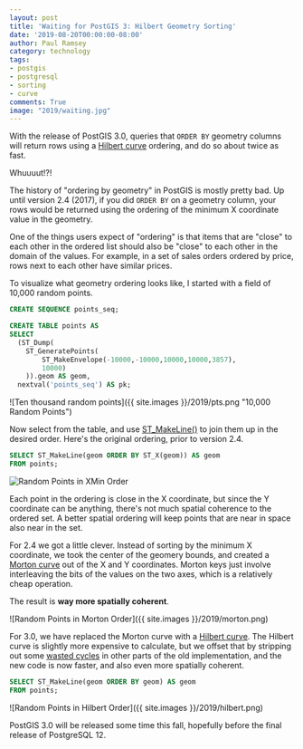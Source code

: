 ```yaml
---
layout: post
title: 'Waiting for PostGIS 3: Hilbert Geometry Sorting'
date: '2019-08-20T00:00:00-08:00'
author: Paul Ramsey
category: technology
tags:
- postgis
- postgresql
- sorting
- curve
comments: True
image: "2019/waiting.jpg"
---
```


With the release of PostGIS 3.0, queries that `ORDER BY` geometry columns will return rows using a [Hilbert curve](https://en.wikipedia.org/wiki/Hilbert_curve) ordering, and do so about twice as fast.

Whuuuut!?!

The history of "ordering by geometry" in PostGIS is mostly pretty bad. Up until version 2.4 (2017), if you did `ORDER BY` on a geometry column, your rows would be returned using the ordering of the minimum X coordinate value in the geometry. 

One of the things users expect of "ordering" is that items that are "close" to each other in the ordered list should also be "close" to each other in the domain of the values. For example, in a set of sales orders ordered by price, rows next to each other have similar prices.

To visualize what geometry ordering looks like, I started with a field of 10,000 random points.

```sql
CREATE SEQUENCE points_seq;

CREATE TABLE points AS
SELECT 
  (ST_Dump(
    ST_GeneratePoints(
        ST_MakeEnvelope(-10000,-10000,10000,10000,3857),
        10000)
    )).geom AS geom,
  nextval('points_seq') AS pk;
```

![Ten thousand random points]({{ site.images }}/2019/pts.png "10,000 Random Points")

Now select from the table, and use [ST_MakeLine()](https://postgis.net/docs/ST_MakeLine.html) to join them up in the desired order. Here's the original ordering, prior to version 2.4.

```sql
SELECT ST_MakeLine(geom ORDER BY ST_X(geom)) AS geom
FROM points;
```

![Random Points in XMin Order](img/xmin.png)

Each point in the ordering is close in the X coordinate, but since the Y coordinate can be anything, there's not much spatial coherence to the ordered set. A better spatial ordering will keep points that are near in space also near in the set.

For 2.4 we got a little clever. Instead of sorting by the minimum X coordinate, we took the center of the geomery bounds, and created a [Morton curve](https://en.wikipedia.org/wiki/Z-order_curve) out of the X and Y coordinates. Morton keys just involve interleaving the bits of the values on the two axes, which is a relatively cheap operation. 

The result is **way more spatially coherent**.

![Random Points in Morton Order]({{ site.images }}/2019/morton.png)

For 3.0, we have replaced the Morton curve with a [Hilbert curve](https://en.wikipedia.org/wiki/Hilbert_curve). The Hilbert curve is slightly more expensive to calculate, but we offset that by stripping out some [wasted cycles](https://trac.osgeo.org/postgis/ticket/3883) in other parts of the old implementation, and the new code is now faster, and also even more spatially coherent.

```sql
SELECT ST_MakeLine(geom ORDER BY geom) AS geom
FROM points;
```

![Random Points in Hilbert Order]({{ site.images }}/2019/hilbert.png)

PostGIS 3.0 will be released some time this fall, hopefully before the final release of PostgreSQL 12.
